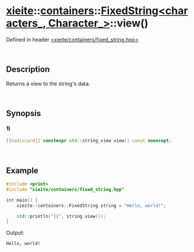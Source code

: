 # [xieite](../../../../../../xieite.md)\:\:[containers](../../../../../../containers.md)\:\:[FixedString<characters_, Character_>](../../../../fixed_string.md)\:\:view\(\)
Defined in header [<xieite/containers/fixed_string.hpp>](../../../../../../../include/xieite/containers/fixed_string.hpp)

&nbsp;

## Description
Returns a view to the string's data.

&nbsp;

## Synopsis
#### 1)
```cpp
[[nodiscard]] constexpr std::string_view view() const noexcept;
```

&nbsp;

## Example
```cpp
#include <print>
#include "xieite/containers/fixed_string.hpp"

int main() {
    xieite::containers::FixedString string = "Hello, world!";

    std::println("{}", string.view());
}
```
Output:
```
Hello, world!
```
